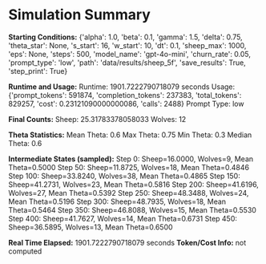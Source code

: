 # Simulation Summary

**Starting Conditions:**
{'alpha': 1.0, 'beta': 0.1, 'gamma': 1.5, 'delta': 0.75, 'theta_star': None, 's_start': 16, 'w_start': 10, 'dt': 0.1, 'sheep_max': 1000, 'eps': None, 'steps': 500, 'model_name': 'gpt-4o-mini', 'churn_rate': 0.05, 'prompt_type': 'low', 'path': 'data/results/sheep_5f', 'save_results': True, 'step_print': True}

**Runtime and Usage:**
Runtime: 1901.7222790718079 seconds
Usage: {'prompt_tokens': 591874, 'completion_tokens': 237383, 'total_tokens': 829257, 'cost': 0.23121090000000086, 'calls': 2488}
Prompt Type: low

**Final Counts:**
Sheep: 25.31783378058033
Wolves: 12

**Theta Statistics:**
Mean Theta: 0.6
Max Theta: 0.75
Min Theta: 0.3
Median Theta: 0.6

**Intermediate States (sampled):**
Step 0: Sheep=16.0000, Wolves=9, Mean Theta=0.5000
Step 50: Sheep=11.8725, Wolves=18, Mean Theta=0.4846
Step 100: Sheep=33.8240, Wolves=38, Mean Theta=0.4865
Step 150: Sheep=41.2731, Wolves=23, Mean Theta=0.5816
Step 200: Sheep=41.6196, Wolves=27, Mean Theta=0.5392
Step 250: Sheep=48.3488, Wolves=24, Mean Theta=0.5196
Step 300: Sheep=48.7935, Wolves=18, Mean Theta=0.5464
Step 350: Sheep=46.8088, Wolves=15, Mean Theta=0.5530
Step 400: Sheep=41.7627, Wolves=14, Mean Theta=0.6731
Step 450: Sheep=36.5895, Wolves=13, Mean Theta=0.6500

**Real Time Elapsed:** 1901.7222790718079 seconds
**Token/Cost Info:** not computed